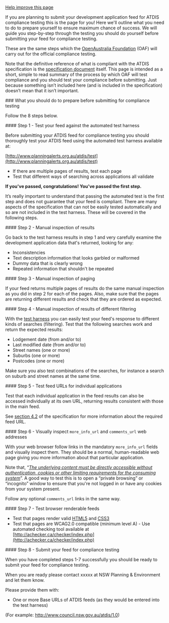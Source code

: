[Help improve this page](https://github.com/openaustralia/planningalerts-app/blob/master/app/views/atdis/_guidance.md)

If you are planning to submit your development application feed for ATDIS compliance testing this is the page for you! Here we'll outline what you need to do to prepare yourself to ensure maximum chance of success. We will guide you step-by-step through the testing you should do yourself before submitting your feed for compliance testing.

These are the same steps which the [OpenAustralia Foundation](http://www.openaustraliafoundation.org.au) (OAF) will carry out for the official compliance testing.

Note that the definitive reference of what is compliant with the ATDIS specification is the [specification document](specification) itself. This page is intended as a short, simple to read summary of the process by which OAF will test compliance and you should test your compliance before submitting. Just because something isn’t included here (and is included in the specification) doesn’t mean that it isn’t important.

###<a name="before-submitting"></a> What you should do to prepare before submitting for compliance testing

Follow the 8 steps below.

####<a name="step-1"></a> Step 1 - Test your feed against the automated test harness

Before submitting your ATDIS feed for compliance testing you should thoroughly test your ATDIS feed using the automated test harness available at:

[http://www.planningalerts.org.au/atdis/test](http://www.planningalerts.org.au/atdis/test)

* If there are multiple pages of results, test each page
* Test that different ways of searching across applications all validate

**If you've passed, congratulations! You've passed the first step.**

It’s really important to understand that passing the automated test is the first step and does not guarantee that your feed is compliant. There are many aspects of the specification that can not be easily tested automatically and so are not included in the test harness. These will be covered in the following steps.

####<a name="step-2"></a> Step 2 - Manual inspection of results

Go back to the test harness results in step 1 and very carefully examine the development application data that's returned, looking for any:

* Inconsistencies
* Text description information that looks garbled or malformed
* Dummy data that is clearly wrong
* Repeated information that shouldn't be repeated

####<a name="step-3"></a> Step 3 - Manual inspection of paging

If your feed returns multiple pages of results do the same manual inspection as you did in step 2 for each of the pages. Also, make sure that the pages are returning different results and check that they are ordered as expected.

####<a name="step-4"></a> Step 4 - Manual inspection of results of different filtering

With the [test harness](http://www.planningalerts.org.au/atdis/test) you can easily test your feed's response to different kinds of searches (filtering). Test that the following searches work and return the expected results:

* Lodgement date (from and/or to)
* Last modified date (from and/or to)
* Street names (one or more)
* Suburbs (one or more)
* Postcodes (one or more)

Make sure you also test combinations of the searches, for instance a search on suburb and street names at the same time.

####<a name="step-5"></a> Step 5 - Test feed URLs for individual applications

Test that each individual application in the feed results can also be accessed individually at its own URL, returning results consistent with those in the main feed.

See [section 4.2](/atdis/specification#section4.2) of the specification for more information about the required feed URL.

####<a name="step-6"></a> Step 6 - Visually inspect `more_info_url` and `comments_url` web addresses

With your web browser follow links in the mandatory `more_info_url` fields and visually inspect them. They should be a normal, human-readable web page giving you more information about that particular application.

Note that, “_[The underlying content must be directly accessible without authentication, cookies or other limiting requirements for the consuming system](http://localhost:3000/atdis/specification#section4.3.2)_”. A good way to test this is to open a “private browsing” or “incognito” window to ensure that you're not logged in or have any cookies from your system present.

Follow any optional `comments_url` links in the same way.

####<a name="step-7"></a> Step 7 - Test browser renderable feeds

* Test that pages render valid [HTML5](http://validator.w3.org/) and [CSS3](http://jigsaw.w3.org/css-validator/)
* Test that pages are WCAG2.0 compatible (minimum level A) - Use automated checking tool available at [http://achecker.ca/checker/index.php](http://achecker.ca/checker/index.php)

####<a name="step-8"></a> Step 8 - Submit your feed for compliance testing

When you have completed steps 1-7 successfully you should be ready to submit your feed for compliance testing.

When you are ready please contact xxxxx at NSW Planning & Environment and let them know.

Please provide them with:

* One or more Base URLs of ATDIS feeds (as they would be entered into the test harness)

(For example: http://www.council.nsw.gov.au/atdis/1.0)
